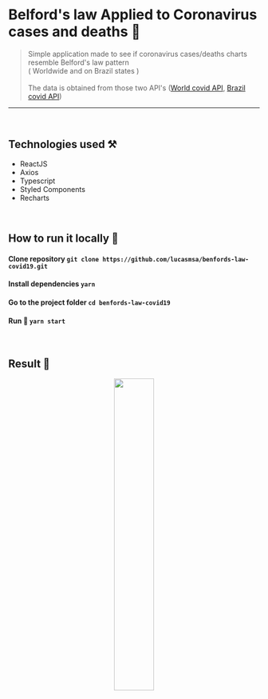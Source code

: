 # Belford's law Applied to Coronavirus cases and deaths 🦩
> Simple application made to see if coronavirus cases/deaths charts resemble Belford's law pattern <br/>( Worldwide and on Brazil states ) <br />
> <br>The data is obtained from those two API's ([World covid API](https://api.covid19api.com/), 
[Brazil covid API](https://covid19-brazil-api.now.sh/))<br>

---

<br>

## Technologies used ⚒
- ReactJS
- Axios
- Typescript
- Styled Components
- Recharts

<br>

## How to run it locally 🗿
#### Clone repository ``git clone https://github.com/lucasmsa/benfords-law-covid19.git``
#### Install dependencies ``yarn``
#### Go to the project folder ``cd benfords-law-covid19``
#### Run 🚝 ``yarn start``

<br>

## Result 🎨
<p align="center">
    <img width='40%' src="https://i.imgur.com/YAIF0LU.png">
</p>
